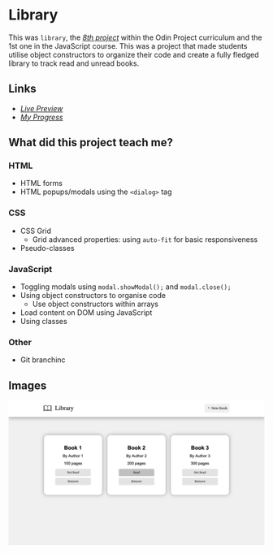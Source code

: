 # Library 

This was `library`, the [*8th project*](https://www.theodinproject.com/lessons/node-path-javascript-library) within the Odin Project curriculum and the 1st one in the JavaScript course. This was a project that made students utilise object constructors to organize their code and create a fully fledged library to track read and unread books.

## Links

- [*Live Preview*](https://devvivan.github.io/odin-library/)
- [*My Progress*](https://github.com/DevVivan/odin-project)

## What did this project teach me?

### HTML

- HTML forms
- HTML popups/modals using the `<dialog>` tag
  
### CSS

- CSS Grid
  - Grid advanced properties: using `auto-fit` for basic responsiveness
- Pseudo-classes

### JavaScript

- Toggling modals using `modal.showModal();` and `modal.close();`
- Using object constructors to organise code
   - Use object constructors within arrays
- Load content on DOM using JavaScript
- Using classes

### Other

- Git branchinc

## Images

<img src="screenshots/screenshot-1.png">
